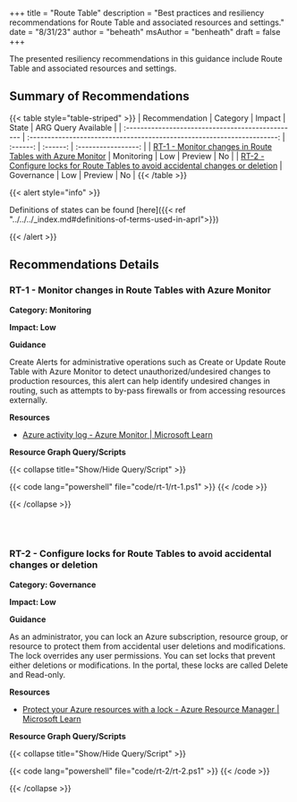+++
title = "Route Table"
description = "Best practices and resiliency recommendations for Route Table and associated resources and settings."
date = "8/31/23"
author = "beheath"
msAuthor = "benheath"
draft = false
+++

The presented resiliency recommendations in this guidance include Route Table and associated resources and settings.

## Summary of Recommendations

{{< table style="table-striped" >}}
| Recommendation                                    |  Category                                                               |  Impact         |  State   | ARG Query Available |
| :------------------------------------------------ | :---------------------------------------------------------------------: | :------:        | :------: | :-----------------: |
| [RT-1 - Monitor changes in Route Tables with Azure Monitor](#rt-1---monitor-changes-in-route-tables-with-azure-monitor) | Monitoring | Low | Preview  |         No         |
| [RT-2 - Configure locks for Route Tables to avoid accidental changes or deletion](#rt-2---configure-locks-for-route-tables-to-avoid-accidental-changes-or-deletion) | Governance         | Low | Preview |         No          |
{{< /table >}}

{{< alert style="info" >}}

Definitions of states can be found [here]({{< ref "../../../_index.md#definitions-of-terms-used-in-aprl">}})

{{< /alert >}}

## Recommendations Details

### RT-1 - Monitor changes in Route Tables with Azure Monitor

**Category: Monitoring**

**Impact: Low**

**Guidance**

Create Alerts for administrative operations such as Create or Update Route Table with Azure Monitor to detect unauthorized/undesired changes to production resources, this alert can help identify undesired changes in routing, such as attempts to by-pass firewalls or from accessing resources externally.

**Resources**

- [Azure activity log - Azure Monitor | Microsoft Learn](https://learn.microsoft.com/en-us/azure/azure-monitor/essentials/activity-log?tabs=powershell)

**Resource Graph Query/Scripts**

{{< collapse title="Show/Hide Query/Script" >}}

{{< code lang="powershell" file="code/rt-1/rt-1.ps1" >}} {{< /code >}}

{{< /collapse >}}

<br><br>

### RT-2 - Configure locks for Route Tables to avoid accidental changes or deletion

**Category: Governance**

**Impact: Low**

**Guidance**

As an administrator, you can lock an Azure subscription, resource group, or resource to protect them from accidental user deletions and modifications. The lock overrides any user permissions.
You can set locks that prevent either deletions or modifications. In the portal, these locks are called Delete and Read-only.

**Resources**

- [Protect your Azure resources with a lock - Azure Resource Manager | Microsoft Learn](https://learn.microsoft.com/en-us/azure/azure-resource-manager/management/lock-resources?toc=%2Fazure%2Fvirtual-network%2Ftoc.json&tabs=json)

**Resource Graph Query/Scripts**

{{< collapse title="Show/Hide Query/Script" >}}

{{< code lang="powershell" file="code/rt-2/rt-2.ps1" >}} {{< /code >}}

{{< /collapse >}}

<br><br>
